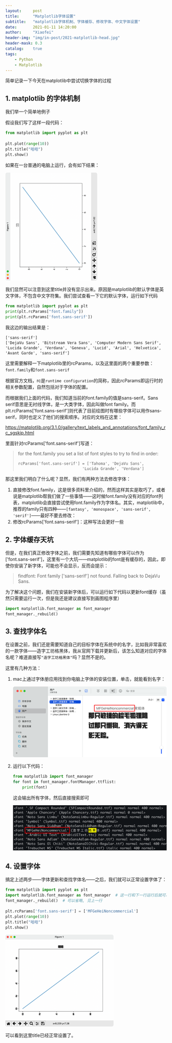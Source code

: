 ```yaml
---
layout:     post
title:      "Matplotlib字体设置"
subtitle:   "matplotlib字体机制、字体缓存、修改字体、中文字体设置"
date:       2021-01-11 14:20:00
author:     "Xiaofei"
header-img: "img/in-post/2021-matplotlib-head.jpg"
header-mask: 0.3
catalog:    true
tags:
    - Python
    - Matplotlib
---
```




简单记录一下今天在matplotlib中尝试切换字体的过程

## 1. matplotlib 的字体机制

我们举一个简单地例子

假设我们写了这样一段代码：

```python
from matplotlib import pyplot as plt

plt.plot(range(10))
plt.title("哈哈")
plt.show()
```

如果在一台普通的电脑上运行，会有如下结果：

<img src="/img/in-post/2021-matplotlib-0.png" alt="image-20210110213831794" style="zoom: 33%;" />

我们显然可以注意到这里title并没有显示出来。原因是matplotlib的默认字体是英文字体，不包含中文字符集。我们尝试查看一下它的默认字体，运行如下代码

```python
from matplotlib import pyplot as plt
print(plt.rcParams["font.family"])
print(plt.rcParams['font.sans-serif'])
```

我这边的输出结果是：

````
['sans-serif']
['DejaVu Sans', 'Bitstream Vera Sans', 'Computer Modern Sans Serif', 'Lucida Grande', 'Verdana', 'Geneva', 'Lucid', 'Arial', 'Helvetica', 'Avant Garde', 'sans-serif']
````



这里需要解释一下matplotlib里的rcParams，以及这里面的两个重要参数：`font.family`和`font.sans-serif`

根据官方文档，rc是`runtime configuration`的简称，因此rcParams即运行时的相关参数配置，自然包括对于字体的配置。

而根据我们上面的代码，我们知道当前的font.family的值是sans-serif。Sans serif意思是无衬线字体，是一大类字体，因此叫做font family。而plt.rcParams['font.sans-serif']则代表了目前绘图时有哪些字体可以用作sans-serif，同时也定义了他们的搜索顺序。对应的文档在这里：

https://matplotlib.org/3.1.0/gallery/text_labels_and_annotations/font_family_rc_sgskip.html

里面针对rcParams['font.sans-serif']写道：

>  for the font.family you set a list of font styles to try to find in order:
>
>  ```
>  rcParams['font.sans-serif'] = ['Tahoma', 'DejaVu Sans',
>                              'Lucida Grande', 'Verdana']
>  ```

那这里我们明白了什么呢？显然，我们有两种方法去修改字体：

1. 直接修改font.family，这是很多资料里介绍的，然而这样其实是取巧了，或者说是matplotlib帮我们做了一些事情——这时候font.family没有对应的font列表，matplotlib会直接尝试使用font.family作为字体名。其实，matplotlib中，推荐的family只有四种——`[fantasy', 'monospace', 'sans-serif', 'serif']`——最好不要去修改：
2. 修改rcParams['font.sans-serif']：这种写法会更好一些



## 2. 字体缓存天坑

但是，在我们真正修改字体之前，我们需要先知道有哪些字体可以作为['font.sans-serif']，这里有一个大坑——matplotlib的font是有缓存的，因此，即使你安装了新字体，可能也不会显示，反而会提示：

> findfont: Font family ['sans-serif'] not found. Falling back to DejaVu Sans.

为了解决这个问题，我们在安装新字体后，可以运行如下代码以更新font缓存（虽然只需要运行一次，但是我还是建议直接写到画图程序里）

```python
import matplotlib.font_manager as font_manager
font_manager._rebuild()
```



## 3. 查找字体名

在设置之前，我们还是需要知道自己的目标字体在系统中的名字，比如我非常喜欢的一款字体——造字工坊格黑体，我从官网下载并更新后，该怎么知道对应的字体名呢？难道直接写`"造字工坊格黑体"`吗？显然不是的。

这里有几种方法：

1. mac上通过字体册应用找到你电脑上字体的安装位置，单击，就能看到名字：

   ![image-20210110224129338](/img/in-post/2021-matplotlib-1.png)

2. 运行以下代码：

   ```python
   from matplotlib import font_manager
   for font in font_manager.fontManager.ttflist:
       print(font)
   ```

   这会输出所有字体，然后直接搜索即可

   <img src="/img/in-post/2021-matplotlib-2.png" alt="iShot2021-01-10 22.47.40" style="zoom:50%;" />

   

## 4. 设置字体

搞定上述两步——字体更新和查找字体名——之后，我们就可以正常设置字体了：

```python
from matplotlib import pyplot as plt
import matplotlib.font_manager as font_manager  # 这一行和下一行运行后就可以不再重复写了，这里写了只是为了保险
font_manager._rebuild()  # 可以省略, 见上一行

plt.rcParams['font.sans-serif'] = ['MFGeHeiNoncommercial']
plt.plot(range(10))
plt.title("哈哈")
plt.show()
```





<img src="/img/in-post/2021-matplotlib-3.png" alt="image-20210110222513262" style="zoom: 33%;" />

可以看到这里title已经正常设置了。